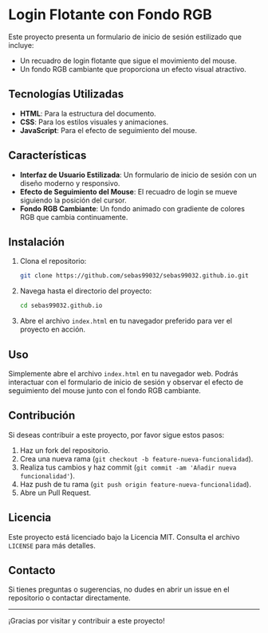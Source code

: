 # Login Flotante con Fondo RGB

Este proyecto presenta un formulario de inicio de sesión estilizado que incluye:
- Un recuadro de login flotante que sigue el movimiento del mouse.
- Un fondo RGB cambiante que proporciona un efecto visual atractivo.

## Tecnologías Utilizadas

- **HTML**: Para la estructura del documento.
- **CSS**: Para los estilos visuales y animaciones.
- **JavaScript**: Para el efecto de seguimiento del mouse.

## Características

- **Interfaz de Usuario Estilizada**: Un formulario de inicio de sesión con un diseño moderno y responsivo.
- **Efecto de Seguimiento del Mouse**: El recuadro de login se mueve siguiendo la posición del cursor.
- **Fondo RGB Cambiante**: Un fondo animado con gradiente de colores RGB que cambia continuamente.

## Instalación

1. Clona el repositorio:

    ```sh
    git clone https://github.com/sebas99032/sebas99032.github.io.git
    ```

2. Navega hasta el directorio del proyecto:

    ```sh
    cd sebas99032.github.io
    ```

3. Abre el archivo `index.html` en tu navegador preferido para ver el proyecto en acción.

## Uso

Simplemente abre el archivo `index.html` en tu navegador web. Podrás interactuar con el formulario de inicio de sesión y observar el efecto de seguimiento del mouse junto con el fondo RGB cambiante.

## Contribución

Si deseas contribuir a este proyecto, por favor sigue estos pasos:

1. Haz un fork del repositorio.
2. Crea una nueva rama (`git checkout -b feature-nueva-funcionalidad`).
3. Realiza tus cambios y haz commit (`git commit -am 'Añadir nueva funcionalidad'`).
4. Haz push de tu rama (`git push origin feature-nueva-funcionalidad`).
5. Abre un Pull Request.

## Licencia

Este proyecto está licenciado bajo la Licencia MIT. Consulta el archivo `LICENSE` para más detalles.

## Contacto

Si tienes preguntas o sugerencias, no dudes en abrir un issue en el repositorio o contactar directamente.

---

¡Gracias por visitar y contribuir a este proyecto!
